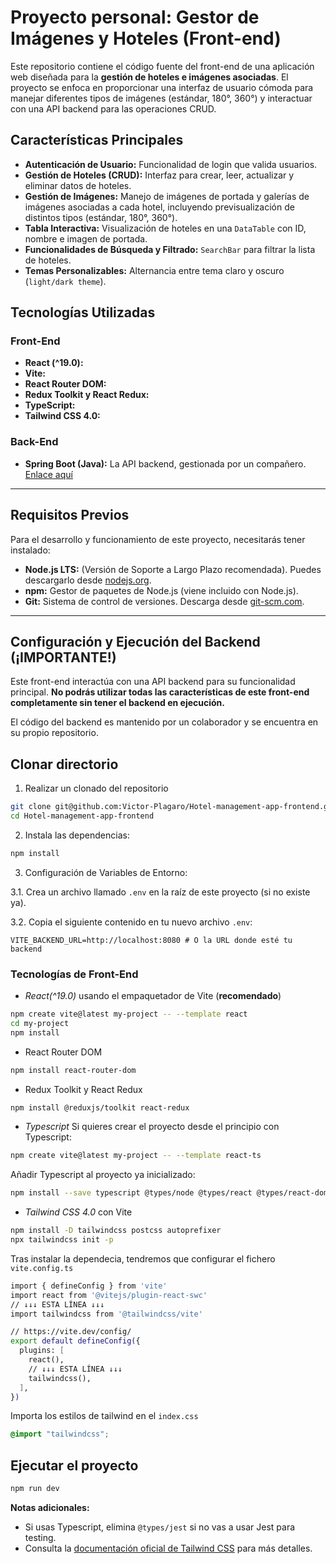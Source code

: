 # Proyecto personal: Gestor de Imágenes y Hoteles (Front-end)

Este repositorio contiene el código fuente del front-end de una aplicación web diseñada para la **gestión de hoteles e imágenes asociadas**. El proyecto se enfoca en proporcionar una interfaz de usuario cómoda para manejar diferentes tipos de imágenes (estándar, 180°, 360°) y interactuar con una API backend para las operaciones CRUD.

## Características Principales

* **Autenticación de Usuario:** Funcionalidad de login que valida usuarios.
* **Gestión de Hoteles (CRUD):** Interfaz para crear, leer, actualizar y eliminar datos de hoteles.
* **Gestión de Imágenes:** Manejo de imágenes de portada y galerías de imágenes asociadas a cada hotel, incluyendo previsualización de distintos tipos (estándar, 180°, 360°).
* **Tabla Interactiva:** Visualización de hoteles en una `DataTable` con ID, nombre e imagen de portada.
* **Funcionalidades de Búsqueda y Filtrado:** `SearchBar` para filtrar la lista de hoteles.
* **Temas Personalizables:** Alternancia entre tema claro y oscuro (`light/dark theme`).

## Tecnologías Utilizadas

### Front-End

* **React (^19.0):** 
* **Vite:** 
* **React Router DOM:** 
* **Redux Toolkit y React Redux:** 
* **TypeScript:**
* **Tailwind CSS 4.0:**

### Back-End

* **Spring Boot (Java):** La API backend, gestionada por un compañero. [Enlace aquí](https://github.com/thewisedreams/trainee-image-content-backend)

---

## **Requisitos Previos**

Para el desarrollo y funcionamiento de este proyecto, necesitarás tener instalado:

* **Node.js LTS:** (Versión de Soporte a Largo Plazo recomendada). Puedes descargarlo desde [nodejs.org](https://nodejs.org/es).
* **npm:** Gestor de paquetes de Node.js (viene incluido con Node.js).
* **Git:** Sistema de control de versiones. Descarga desde [git-scm.com](https://git-scm.com/).

---

## **Configuración y Ejecución del Backend (¡IMPORTANTE!)**

Este front-end interactúa con una API backend para su funcionalidad principal. **No podrás utilizar todas las características de este front-end completamente sin tener el backend en ejecución.**

El código del backend es mantenido por un colaborador y se encuentra en su propio repositorio.


## Clonar directorio

1. Realizar un clonado del repositorio

```bash
git clone git@github.com:Victor-Plagaro/Hotel-management-app-frontend.git
cd Hotel-management-app-frontend
```

2. Instala las dependencias:

```bash
npm install
```

3. Configuración de Variables de Entorno:

  3.1. Crea un archivo llamado `.env` en la raíz de este proyecto (si no existe ya).

  3.2. Copia el siguiente contenido en tu nuevo archivo `.env`:

```.env
VITE_BACKEND_URL=http://localhost:8080 # O la URL donde esté tu backend
```
### Tecnologías de Front-End

- _React(^19.0)_ usando el empaquetador de Vite (**recomendado**)

```bash
npm create vite@latest my-project -- --template react
cd my-project
npm install
```

- React Router DOM

```bash
npm install react-router-dom
```

- Redux Toolkit y React Redux

```bash
npm install @reduxjs/toolkit react-redux
```

- _Typescript_
  Si quieres crear el proyecto desde el principio con Typescript:

```bash
npm create vite@latest my-project -- --template react-ts
```

Añadir Typescript al proyecto ya inicializado:

```bash
npm install --save typescript @types/node @types/react @types/react-dom
```

- _Tailwind CSS 4.0_ con Vite

```bash
npm install -D tailwindcss postcss autoprefixer
npx tailwindcss init -p
```

Tras instalar la dependecia, tendremos que configurar el fichero `vite.config.ts`

```bash
import { defineConfig } from 'vite'
import react from '@vitejs/plugin-react-swc'
// ↓↓↓ ESTA LÍNEA ↓↓↓
import tailwindcss from '@tailwindcss/vite'

// https://vite.dev/config/
export default defineConfig({
  plugins: [
    react(),
    // ↓↓↓ ESTA LÍNEA ↓↓↓
    tailwindcss(),
  ],
})
```
Importa los estilos de tailwind en el `index.css`
```css
@import "tailwindcss";
```

## Ejecutar el proyecto

```bash
npm run dev
```
**Notas adicionales:**

- Si usas Typescript, elimina `@types/jest` si no vas a usar Jest para testing.
- Consulta la [documentación oficial de Tailwind CSS](https://tailwindcss.com/docs/guides/vite) para más detalles.